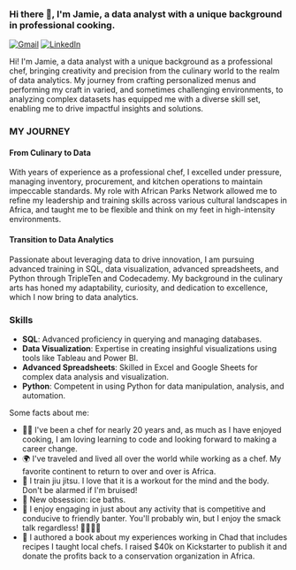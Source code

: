 ### Hi there 👋, I'm Jamie, a data analyst with a unique background in professional cooking.
[![Gmail](https://img.shields.io/badge/Gmail-D14836?style=for-the-badge&logo=gmail&logoColor=white)](mailto:jamiesparks433@gmail.com)
[![LinkedIn](https://img.shields.io/badge/LinkedIn-Profile-blue)](https://www.linkedin.com/in/jamieksparks) <p align='left'>Hi! I'm Jamie, a data analyst with a unique background as a professional chef, bringing creativity and precision from the culinary world to the realm of data analytics. My journey from crafting personalized menus and performing my craft in varied, and sometimes challenging environments, to analyzing complex datasets has equipped me with a diverse skill set, enabling me to drive impactful insights and solutions.

### MY JOURNEY
#### From Culinary to Data
With years of experience as a professional chef, I excelled under pressure, managing inventory, procurement, and kitchen operations to maintain impeccable standards. My role with African Parks Network allowed me to refine my leadership and training skills across various cultural landscapes in Africa, and taught me to be flexible and think on my feet in high-intensity environments.

#### Transition to Data Analytics
Passionate about leveraging data to drive innovation, I am pursuing advanced training in SQL, data visualization, advanced spreadsheets, and Python through TripleTen and Codecademy. My background in the culinary arts has honed my adaptability, curiosity, and dedication to excellence, which I now bring to data analytics.

### Skills
- **SQL**: Advanced proficiency in querying and managing databases.
- **Data Visualization**: Expertise in creating insighful visualizations using tools like Tableau and Power BI.
- **Advanced Spreadsheets**: Skilled in Excel and Google Sheets for complex data analysis and visualization.
- **Python**: Competent in using Python for data manipulation, analysis, and automation.

Some facts about me:
- 🧑‍🍳 I've been a chef for nearly 20 years and, as much as I have enjoyed cooking, I am loving learning to code and looking forward to making a career change.
- 🌍 I've traveled and lived all over the world while working as a chef. My favorite continent to return to over and over is Africa.
- 🥋 I train jiu jitsu. I love that it is a workout for the mind and the body. Don't be alarmed if I'm bruised!
- 🧊 New obsession: ice baths. 
- 🎯 I enjoy engaging in just about any activity that is competitive and conducive to friendly banter. You'll probably win, but I enjoy the smack talk regardless! 🏓🎳🏐🎱
- 📖 I authored a book about my experiences working in Chad that includes recipes I taught local chefs. I raised $40k on Kickstarter to publish it and donate the profits back to a conservation organization in Africa.


<!--
**jsparks5009/jsparks5009** is a ✨ _special_ ✨ repository because its `README.md` (this file) appears on your GitHub profile.
-->
